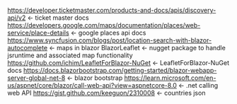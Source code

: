 https://developer.ticketmaster.com/products-and-docs/apis/discovery-api/v2 <- ticket master docs
https://developers.google.com/maps/documentation/places/web-service/place-details <- google places api docs
https://www.syncfusion.com/blogs/post/location-search-with-blazor-autocomplete <- maps in blazor
BlazorLeaflet <- nugget package to handle jsruntime and associated map functionality
https://github.com/ichim/LeafletForBlazor-NuGet <- LeafletForBlazor-NuGet docs
https://docs.blazorbootstrap.com/getting-started/blazor-webapp-server-global-net-8 <- blazor bootstrap
https://learn.microsoft.com/en-us/aspnet/core/blazor/call-web-api?view=aspnetcore-8.0 <- .net calling web API
https://gist.github.com/keeguon/2310008 <- countries json 